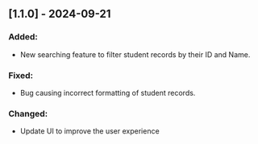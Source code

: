 ## [1.1.0] - 2024-09-21
### Added:
- New searching feature to filter student records by their ID and Name.

### Fixed:
- Bug causing incorrect formatting of student records.

### Changed:
- Update UI to improve the user experience
